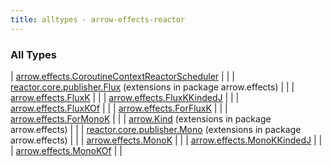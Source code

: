 ```yaml
---
title: alltypes - arrow-effects-reactor
---
```


### All Types

| [arrow.effects.CoroutineContextReactorScheduler](../arrow.effects/-coroutine-context-reactor-scheduler/index.html) |  |
| [reactor.core.publisher.Flux](../arrow.effects/reactor.core.publisher.-flux/index.html) (extensions in package arrow.effects) |  |
| [arrow.effects.FluxK](../arrow.effects/-flux-k/index.html) |  |
| [arrow.effects.FluxKKindedJ](../arrow.effects/-flux-k-kinded-j.html) |  |
| [arrow.effects.FluxKOf](../arrow.effects/-flux-k-of.html) |  |
| [arrow.effects.ForFluxK](../arrow.effects/-for-flux-k.html) |  |
| [arrow.effects.ForMonoK](../arrow.effects/-for-mono-k.html) |  |
| [arrow.Kind](../arrow.effects/arrow.-kind/index.html) (extensions in package arrow.effects) |  |
| [reactor.core.publisher.Mono](../arrow.effects/reactor.core.publisher.-mono/index.html) (extensions in package arrow.effects) |  |
| [arrow.effects.MonoK](../arrow.effects/-mono-k/index.html) |  |
| [arrow.effects.MonoKKindedJ](../arrow.effects/-mono-k-kinded-j.html) |  |
| [arrow.effects.MonoKOf](../arrow.effects/-mono-k-of.html) |  |

